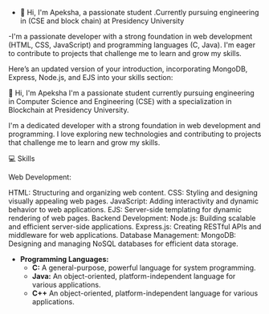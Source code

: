 - 👋 Hi,  I'm Apeksha, a passionate student .Currently pursuing engineering in (CSE and block chain) at Presidency University
  
-I'm a passionate developer with a strong foundation in web development (HTML, CSS, JavaScript) and programming languages (C, Java). I'm eager to contribute to projects that challenge me to learn and grow my skills.


Here’s an updated version of your introduction, incorporating MongoDB, Express, Node.js, and EJS into your skills section:

👋 Hi, I'm Apeksha
I'm a passionate student currently pursuing engineering in Computer Science and Engineering (CSE) with a specialization in Blockchain at Presidency University.

I'm a dedicated developer with a strong foundation in web development and programming. I love exploring new technologies and contributing to projects that challenge me to learn and grow my skills.

💻 Skills

Web Development:

HTML: Structuring and organizing web content.
CSS: Styling and designing visually appealing web pages.
JavaScript: Adding interactivity and dynamic behavior to web applications.
EJS: Server-side templating for dynamic rendering of web pages.
Backend Development:
Node.js: Building scalable and efficient server-side applications.
Express.js: Creating RESTful APIs and middleware for web applications.
Database Management:
MongoDB: Designing and managing NoSQL databases for efficient data storage.
* **Programming Languages:**
    * **C:** A general-purpose, powerful language for system programming.
    * **Java:** An object-oriented, platform-independent language for various applications.
    * **C++** An object-oriented, platform-independent language for various applications.
<!---
Apekshakv/I'm Apeksha, a passionate student .Currently pursuing engineering at Presidency Uiversity
--->

